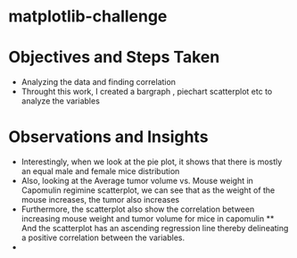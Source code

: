 # matplotlib-challenge
# Objectives and Steps Taken
* Analyzing the data and finding correlation
* Throught this work, I created a bargraph , piechart scatterplot etc to analyze the variables

# Observations and Insights
* Interestingly, when we look at the pie plot, it shows that there is mostly an equal male and female mice distribution
* Also, looking at the Average tumor volume vs. Mouse weight in Capomulin regimine scatterplot, we can see that as the weight of the mouse increases, the tumor also increases
* Furthermore, the scatterplot also show the correlation between increasing mouse weight and tumor volume for mice in capomulin 
** And the scatterplot has an ascending regression line thereby delineating a positive correlation between the variables.
*
